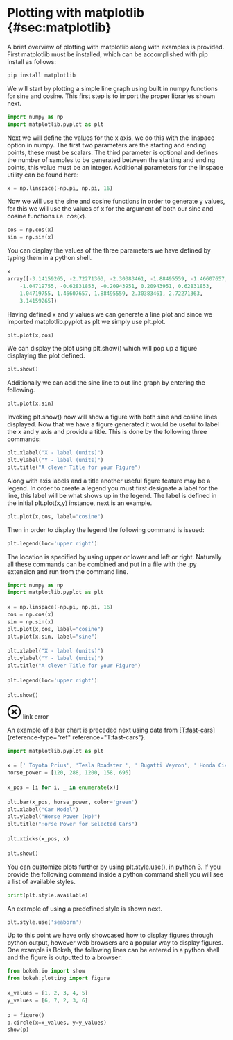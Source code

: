# Plotting with matplotlib {#sec:matplotlib}


A brief overview of plotting with matplotlib along with examples is
provided. First matplotlib must be installed, which can be accomplished
with pip install as follows:

```bash
pip install matplotlib
```

We will start by plotting a simple line graph using built in numpy
functions for sine and cosine. This first step is to import the proper
libraries shown next.

```python
import numpy as np
import matplotlib.pyplot as plt
```

Next we will define the values for the x axis, we do this with the
linspace option in numpy. The first two parameters are the starting and
ending points, these must be scalars. The third parameter is optional and
defines the number of samples to be generated between the starting and
ending points, this value must be an integer. Additional parameters for
the linspace utility can be found here:

```python
x = np.linspace(-np.pi, np.pi, 16)
```

Now we will use the sine and cosine functions in order to generate y
values, for this we will use the values of x for the argument of both
our sine and cosine functions i.e. $cos(x)$.

```python
cos = np.cos(x)
sin = np.sin(x)
```

You can display the values of the three parameters we have defined by
typing them in a python shell.

```python
x
array([-3.14159265, -2.72271363, -2.30383461, -1.88495559, -1.46607657,
    -1.04719755, -0.62831853, -0.20943951, 0.20943951, 0.62831853,
    1.04719755, 1.46607657, 1.88495559, 2.30383461, 2.72271363,
    3.14159265])
```

Having defined x and y values we can generate a line plot and since we
imported matplotlib.pyplot as plt we simply use plt.plot.

```python
plt.plot(x,cos)
```

We can display the plot using plt.show() which will pop up a figure
displaying the plot defined.

```python
plt.show()
```

Additionally we can add the sine line to out line graph by entering the
following.

```python
plt.plot(x,sin)
```

Invoking plt.show() now will show a figure with both sine and cosine
lines displayed. Now that we have a figure generated it would be useful
to label the x and y axis and provide a title. This is done by the
following three commands:

```python
plt.xlabel("X - label (units)")
plt.ylabel("Y - label (units)")
plt.title("A clever Title for your Figure")
```

Along with axis labels and a title another useful figure feature may be
a legend. In order to create a legend you must first designate a label
for the line, this label will be what shows up in the legend. The label
is defined in the initial plt.plot(x,y) instance, next is an example.

```python
plt.plot(x,cos, label="cosine")
```

Then in order to display the legend the following command is issued:

```python
plt.legend(loc='upper right')
```

The location is specified by using upper or lower and left or right.
Naturally all these commands can be combined and put in a file with the
.py extension and run from the command line.

```python
import numpy as np
import matplotlib.pyplot as plt

x = np.linspace(-np.pi, np.pi, 16)
cos = np.cos(x)
sin = np.sin(x)
plt.plot(x,cos, label="cosine")
plt.plot(x,sin, label="sine")

plt.xlabel("X - label (units)")
plt.ylabel("Y - label (units)")
plt.title("A clever Title for your Figure")

plt.legend(loc='upper right')

plt.show()
```

![No](images/no.png) link error

An example of a bar chart is preceded next using data from
 [\[T:fast-cars\]](#T:fast-cars){reference-type="ref"
reference="T:fast-cars"}.

```python
import matplotlib.pyplot as plt

x = [' Toyota Prius', 'Tesla Roadster ', ' Bugatti Veyron', ' Honda Civic ', ' Lamborghini Aventador ']
horse_power = [120, 288, 1200, 158, 695]

x_pos = [i for i, _ in enumerate(x)]

plt.bar(x_pos, horse_power, color='green')
plt.xlabel("Car Model")
plt.ylabel("Horse Power (Hp)")
plt.title("Horse Power for Selected Cars")

plt.xticks(x_pos, x)

plt.show()
```

You can customize plots further by using plt.style.use(), in python 3.
If you provide the following command inside a python command shell you
will see a list of available styles.

```python
print(plt.style.available)
```

An example of using a predefined style is shown next.

```python
plt.style.use('seaborn')
```

Up to this point we have only showcased how to display figures through
python output, however web browsers are a popular way to display
figures. One example is Bokeh, the following lines can be entered in a
python shell and the figure is outputted to a browser.

```python
from bokeh.io import show
from bokeh.plotting import figure

x_values = [1, 2, 3, 4, 5]
y_values = [6, 7, 2, 3, 6]

p = figure()
p.circle(x=x_values, y=y_values)
show(p)
```
